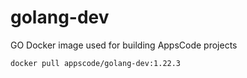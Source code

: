 # golang-dev

GO Docker image used for building AppsCode projects

```console
docker pull appscode/golang-dev:1.22.3
```
